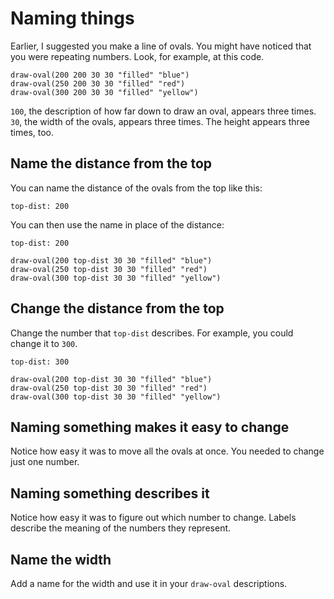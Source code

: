 # Naming things

Earlier, I suggested you make a line of ovals. You might have noticed that you were repeating numbers. Look, for example, at this code.

```
draw-oval(200 200 30 30 "filled" "blue")
draw-oval(250 200 30 30 "filled" "red")
draw-oval(300 200 30 30 "filled" "yellow")
```

`100`, the description of how far down to draw an oval, appears three times.  `30`, the width of the ovals, appears three times. The height appears three times, too.

## Name the distance from the top

You can name the distance of the ovals from the top like this:

```
top-dist: 200
```

You can then use the name in place of the distance:

```
top-dist: 200

draw-oval(200 top-dist 30 30 "filled" "blue")
draw-oval(250 top-dist 30 30 "filled" "red")
draw-oval(300 top-dist 30 30 "filled" "yellow")
```

## Change the distance from the top

Change the number that `top-dist` describes. For example, you could change it to `300`.

```
top-dist: 300

draw-oval(200 top-dist 30 30 "filled" "blue")
draw-oval(250 top-dist 30 30 "filled" "red")
draw-oval(300 top-dist 30 30 "filled" "yellow")
```

## Naming something makes it easy to change

Notice how easy it was to move all the ovals at once.  You needed to change just one number.

## Naming something describes it

Notice how easy it was to figure out which number to change. Labels describe the meaning of the numbers they represent.

## Name the width

Add a name for the width and use it in your `draw-oval` descriptions.
